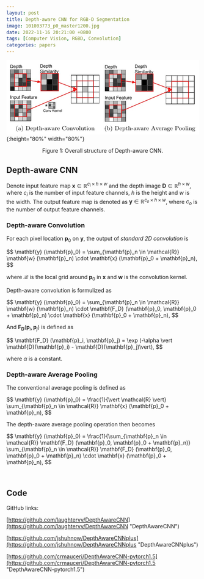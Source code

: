 ```yaml
---
layout: post
title: Depth-aware CNN for RGB-D Segmentation
image: 101003773_p0_master1200.jpg
date: 2022-11-16 20:21:00 +0800
tags: [Computer Vision, RGBD, Convolution]
categories: papers
---
```


![](https://github.com/Zanue/Zanue.github.io/raw/main/images/blog_img/depth-aware-cnn/depth-aware-cnn-structure.jpg){:height="80%" width="80%"}  
<center style="font-size:14px">Figure 1: Overall structure of Depth-aware CNN.</center> 


## Depth-aware CNN
Denote input feature map $\mathbf{x} \in \mathbb{R}^{c _i \times h \times w}$ and the depth image $\mathbf{D} \in \mathbb{R}^{h \times w}$, where $c _i$ is the number of input feature channels, $h$ is the height and $w$ is the width. The output feature map is denoted as $\mathbf{y} \in \mathbb{R}^{c _o \times h \times w}$, where $c _o$ is the number of output feature channels.

### Depth-aware Convolution
For each pixel location $\mathbf{p} _0$ on $\mathbf{y}$, the output of *standard 2D convolution* is

<p>
$$
\mathbf{y} (\mathbf{p}_0) = \sum_{\mathbf{p}_n \in \mathcal{R}} \mathbf{w} (\mathbf{p}_n) \cdot \mathbf{x} (\mathbf{p}_0 + \mathbf{p}_n),
$$
</p>

where $\mathcal{R}$ is the local grid around $\mathbf{p} _0$ in $\mathbf{x}$ and $\mathbf{w}$ is the convolution kernel.

Depth-aware convolution is formulized as

<p>
$$
\mathbf{y} (\mathbf{p}_0) = \sum_{\mathbf{p}_n \in \mathcal{R}} \mathbf{w} (\mathbf{p}_n) \cdot \mathbf{F_D} (\mathbf{p}_0, \mathbf{p}_0 + \mathbf{p}_n) \cdot \mathbf{x} (\mathbf{p}_0 + \mathbf{p}_n),
$$
</p>

And $\mathbf{F _D} (\mathbf{p} _i, \mathbf{p} _j)$ is defined as

<p>
$$
\mathbf{F_D} (\mathbf{p}_i, \mathbf{p}_j) = \exp (-\alpha \vert \mathbf{D}(\mathbf{p}_i) - \mathbf{D}(\mathbf{p}_j)\vert),
$$
</p>

where $\alpha$ is a constant.


### Depth-aware Average Pooling
The conventional average pooling is defined as

<p>
$$
\mathbf{y} (\mathbf{p}_0) = \frac{1}{\vert \mathcal{R} \vert} \sum_{\mathbf{p}_n \in \mathcal{R}} \mathbf{x} (\mathbf{p}_0 + \mathbf{p}_n),
$$
</p>

The depth-aware average pooling operation then becomes

<p>
$$
\mathbf{y} (\mathbf{p}_0) = \frac{1}{\sum_{\mathbf{p}_n \in \mathcal{R}} \mathbf{F_D} (\mathbf{p}_0, \mathbf{p}_0 + \mathbf{p}_n)} \sum_{\mathbf{p}_n \in \mathcal{R}} \mathbf{F_D} (\mathbf{p}_0, \mathbf{p}_0 + \mathbf{p}_n) \cdot \mathbf{x} (\mathbf{p}_0 + \mathbf{p}_n),
$$
</p>

<br/>

## Code
GitHub links:

[https://github.com/laughtervv/DepthAwareCNN](https://github.com/laughtervv/DepthAwareCNN "DepthAwareCNN")

[https://github.com/jshuhnow/DepthAwareCNNplus](https://github.com/jshuhnow/DepthAwareCNNplus "DepthAwareCNNplus")

[https://github.com/crmauceri/DepthAwareCNN-pytorch1.5](https://github.com/crmauceri/DepthAwareCNN-pytorch1.5 "DepthAwareCNN-pytorch1.5")
